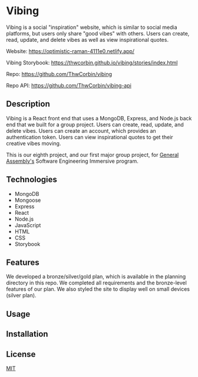 # Vibing

Vibing is a social "inspiration" website, which is similar to social media platforms, but users only share "good vibes" with others. Users can create, read, update, and delete vibes as well as view inspirational quotes.

Website: https://optimistic-raman-4111e0.netlify.app/

Vibing Storybook: https://thwcorbin.github.io/vibing/stories/index.html

Repo: https://github.com/ThwCorbin/vibing

Repo API: https://github.com/ThwCorbin/vibing-api

## Description

Vibing is a React front end that uses a MongoDB, Express, and Node.js back end that we built for a group project. Users can create, read, update, and delete vibes. Users can create an account, which provides an authentication token. Users can view inspirational quotes to get their creative vibes moving.

<!-- Screenshot goes here -->

This is our eighth project, and our first major group project, for [General Assembly's](https://generalassemb.ly/ "General Assembly homepage") Software Engineering Immersive program.

## Technologies

- MongoDB
- Mongoose
- Express
- React
- Node.js
- JavaScript
- HTML
- CSS
- Storybook

## Features

We developed a bronze/silver/gold plan, which is available in the planning directory in this repo. We completed all requirements and the bronze-level features of our plan. We also styled the site to display well on small devices (silver plan).

## Usage

<!--
Go to http://pub-quiz-game.herokuapp.com/history, which will GET 50 questions in JSON format from the database. See the [API documentation](http://pub-quiz-game.herokuapp.com/doc "Pub Quiz API documentation") for the routes to perform CRUD operations in [Postman](https://www.postman.com/ "A collaboration platform for API development."). -->

<!-- Follow the installation instructions below, `cd` to the pub-quiz directory, and run the following commands in the terminal:

- `node db/seed.js`
- `nodemon index.js`
- note: or `node index.js` if you do not have nodemon installed

Then paste http://localhost:3000/history into your favorite browser. Enjoy the JSON data.

Note: for better viewing pleasure, add an extension to your browser that formats JSON data. For example, the JSON Viewer extension in Chrome is lovely. -->

## Installation

<!-- - Clone the repo: https://github.com/ThwCorbin/pub-quiz
- `cd` to the pub-quiz directory
- run `npm i` in the terminal
- note: you will also need to install mongodb globally -->

## License

[MIT](LICENSE.txt "MIT License text file")
